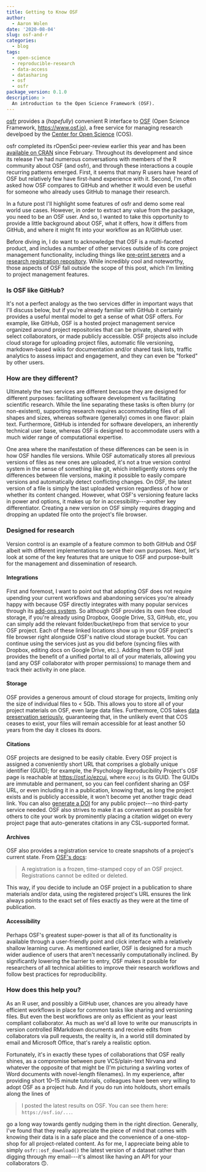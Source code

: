 ```yaml
---
title: Getting to Know OSF
author:
  - Aaron Wolen
date: '2020-08-04'
slug: osf-and-r
categories:
  - blog
tags:
  - open-science
  - reproducible-research
  - data-access
  - datasharing
  - osf
  - osfr
package_version: 0.1.0
description: >
  An introduction to the Open Science Framework (OSF).
---
```


[osfr][osfr-gh] provides a (*hopefully*) convenient R interface to [OSF][osf] (Open Science Framework, https://www.osf.io), a free service for managing research develpoed by the [Center for Open Science][cos] (COS).

osfr completed its rOpenSci peer-review earlier this year and has been [available on CRAN][osfr-cran] since February. Throughout its development and since its release I've had numerous conversations with members of the R community about OSF (and osfr), and through these interactions a couple recurring patterns emerged. First, it seems that many R users have heard of OSF but relatively few have first-hand experience with it. Second, I'm often asked how OSF compares to GitHub and whether it would even be useful for someone who already uses GitHub to manage their research.

In a future post I'll highlight some features of osfr and demo some real world use cases. However, in order to extract any value from the package, you need to be an OSF user. And so, I wanted to take this opportunity to provide a little background about OSF, what it offers, how it differs from GitHub, and where it might fit into your workflow as an R/GitHub user.

Before diving in, I do want to acknowledge that OSF is a multi-faceted product, and includes a number of other services outside of its core project management functionality, including things like [pre-print servers][osf-preprint] and a [research registration repository][osf-registry]. While incredibly cool and noteworthy, those aspects of OSF fall outside the scope of this post, which I'm limiting to project management features.

### Is OSF like GitHub?

It's not a perfect analogy as the two services differ in important ways that I'll discuss below, but if you're already familiar with GitHub it certainly provides a useful mental model to get a sense of what OSF offers. For example, like GitHub, OSF is a hosted project management service organized around project repositories that can be private, shared with select collaborators, or made publicly accessible. OSF projects also include cloud storage for uploading project files, automatic file versioning, markdown-based wikis for documentation and/or shared task lists, traffic analytics to assess impact and engagement, and they can even be "forked" by other users.

### How are they different?

Ultimately the two services are different because they are designed for different purposes: facilitating software development vs facilitating scientific research. While the line separating these tasks is often blurry (or non-existent), supporting research requires accommodating files of all shapes and sizes, whereas software (generally) comes in one flavor: plain text. Furthermore, GitHub is intended for software developers, an inherently technical user base, whereas OSF is designed to accommodate users with a much wider range of computational expertise.

One area where the manifestation of these differences can be seen is in how OSF handles file versions. While OSF automatically stores all previous versions of files as new ones are uploaded, it's not a true version control system in the sense of something like git, which intelligently stores only the differences between file versions, making it possible to easily compare versions and automatically detect conflicting changes. On OSF, the latest version of a file is simply the last uploaded version regardless of how or whether its content changed. However, what OSF's versioning feature lacks in power and options, it makes up for in accessibility---another key differentiator. Creating a new version on OSF simply requires dragging and dropping an updated file onto the project's file browser.

### Designed for research

Version control is an example of a feature common to both GitHub and OSF albeit with different implementations to serve their own purposes. Next, let's look at some of the key features that are unique to OSF and purpose-built for the management and dissemination of research.

#### Integrations

First and foremost, I want to point out that adopting OSF does not require upending your current workflows and abandoning services you're already happy with because OSF directly integrates with many popular services through its [add-ons system][osf-addons]. So although OSF provides its own free cloud storage, if you're already using Dropbox, Google Drive, S3, GitHub, etc, you can simply add the relevant folder/bucket/repo from that service to your OSF project. Each of these linked locations show up in your OSF project's file browser right alongside OSF's native cloud storage bucket. You can continue using the services just as you did before (syncing files with Dropbox, editing docs on Google Drive, etc.). Adding them to OSF just provides the benefit of a unified portal to all of your materials, allowing you (and any OSF collaborator with proper permissions) to manage them and track their activity in one place.

#### Storage

OSF provides a generous amount of cloud storage for projects, limiting only the size of individual files to < 5Gb. This allows you to store all of your project materials on OSF, even large data files. Furthermore, COS takes [data preservation seriously][osf-preservation], guaranteeing that, in the unlikely event that COS ceases to exist, your files will remain accessible for at least another 50 years from the day it closes its doors.

#### Citations

OSF projects are designed to be easily citable. Every OSF project is assigned a conveniently short URL that comprises a globally unique identifier (GUID); for example, the Psychology Reproducibility Project's OSF page is reachable at <https://osf.io/ezcuj>, where `ezcuj` is its GUID. The GUIDs are immutable and permanent, so you can feel confident sharing an OSF URL, or even including it in a publication, knowing that, as long the project exists and is publicly accessible, it won't become yet another tragic dead link. You can also [generate a DOI][osf-doi] for any public project---no third-party service needed. OSF also strives to make it as convenient as possible for others to cite your work by prominently placing a citation widget on every project page that auto-generates citations in any CSL-supported format.

#### Archives

OSF also provides a registration service to create snapshots of a project's current state. From [OSF's docs][osf-registration]:

> A registration is a frozen, time-stamped copy of an OSF project. Registrations cannot be edited or deleted.

This way, if you decide to include an OSF project in a publication to share materials and/or data, using the registered project's URL ensures the link always points to the exact set of files exactly as they were at the time of publication.


#### Accessibility

Perhaps OSF's greatest super-power is that all of its functionality is available through a user-friendly point and click interface with a relatively shallow learning curve. As mentioned earlier, OSF is designed for a much wider audience of users that aren't necessarily computationally inclined. By significantly lowering the barrier to entry, OSF makes it possible for researchers of all technical abilities to improve their research workflows and follow best practices for reproducibility.

### How does this help you?

As an R user, and possibly a GitHub user, chances are you already have efficient workflows in place for common tasks like sharing and versioning files. But even the best workflows are only as efficient as your least compliant collaborator. As much as we'd all love to write our manuscripts in version controlled RMarkdown documents and receive edits from collaborators via pull requests, the reality is, in a world still dominated by email and Microsoft Office, that's rarely a realistic option.

Fortunately, it's in exactly these types of collaborations that OSF really shines, as a compromise between pure VCS/plain-text Nirvana and whatever the opposite of that might be (I'm picturing a swirling vortex of Word documents with novel-length filenames). In my experience, after providing short 10–15 minute tutorials, colleagues have been very willing to adopt OSF as a project hub. And if you do run into holdouts, short emails along the lines of

> I posted the latest results on OSF. You can see them here: `https://osf.io/...`.

go a long way towards gently nudging them in the right direction. Generally, I've found that they really appreciate the piece of mind that comes with knowing their data is in a safe place and the convenience of a one-stop-shop for all project-related content. As for me, I appreciate being able to simply `osfr::osf_download()` the latest version of a dataset rather than digging through my email---it's almost like having an API for your collaborators :upside_down_face:.

[osfr-gh]: https://github.com/ropensci/osfr
[osfr-cran]: https://cran.r-project.org/package=osfr
[cos]: https://www.cos.io
[osf]: https://osf.io
[osf-preprint]: https://www.cos.io/our-products/osf-preprints
[osf-registry]: https://www.cos.io/our-products/osf-registries
[osf-addons]: https://help.osf.io/hc/en-us/sections/360003623833-Storage-add-ons
[osf-preservation]: https://help.osf.io/hc/en-us/articles/360019737894-FAQs#what-if-you-run-out-of-funding-what-happens-to-my-data
[osf-doi]: https://help.osf.io/hc/en-us/articles/360019931013-Create-DOIs
[osf-registration]: https://help.osf.io/hc/en-us/articles/360019930893-Register-Your-Project
